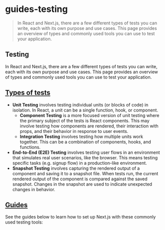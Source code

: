 # guides-testing

> In React and Next.js, there are a few different types of tests you can write, each with its own purpose and use cases. This page provides an overview of types and commonly used tools you can use to test your application.



## Testing

In React and Next.js, there are a few different types of tests you can write, each with its own purpose and use cases. This page provides an overview of types and commonly used tools you can use to test your application.

## [Types of tests](#types-of-tests)

*   **Unit Testing** involves testing individual units (or blocks of code) in isolation. In React, a unit can be a single function, hook, or component.
    *   **Component Testing** is a more focused version of unit testing where the primary subject of the tests is React components. This may involve testing how components are rendered, their interaction with props, and their behavior in response to user events.
    *   **Integration Testing** involves testing how multiple units work together. This can be a combination of components, hooks, and functions.
*   **End-to-End (E2E) Testing** involves testing user flows in an environment that simulates real user scenarios, like the browser. This means testing specific tasks (e.g. signup flow) in a production-like environment.
*   **Snapshot Testing** involves capturing the rendered output of a component and saving it to a snapshot file. When tests run, the current rendered output of the component is compared against the saved snapshot. Changes in the snapshot are used to indicate unexpected changes in behavior.

## [Guides](#guides)

See the guides below to learn how to set up Next.js with these commonly used testing tools:
